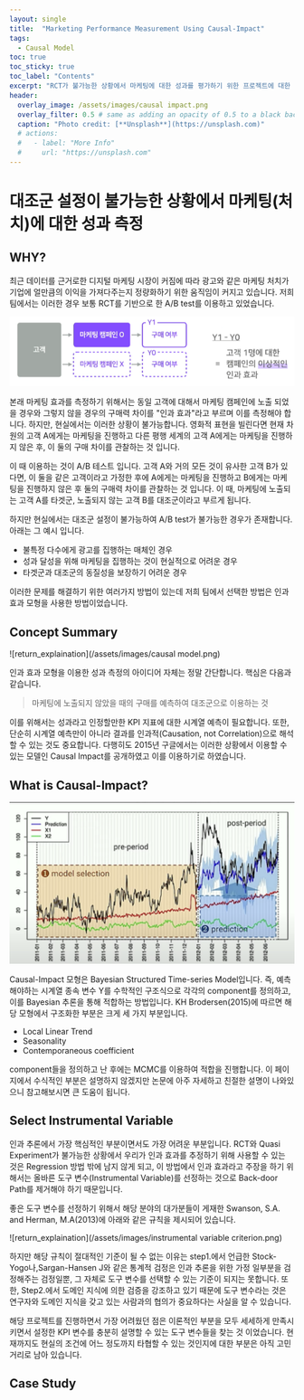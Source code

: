 ```yaml
---
layout: single
title:  "Marketing Performance Measurement Using Causal-Impact"
tags:
  - Causal Model
toc: true
toc_sticky: true
toc_label: "Contents"
excerpt: "RCT가 불가능한 상황에서 마케팅에 대한 성과를 평가하기 위한 프로젝트에 대한 소개 페이지 입니다. "
header:
  overlay_image: /assets/images/causal impact.png
  overlay_filter: 0.5 # same as adding an opacity of 0.5 to a black background
  caption: "Photo credit: [**Unsplash**](https://unsplash.com)"
  # actions:
  #   - label: "More Info"
  #     url: "https://unsplash.com"
---
```


# 대조군 설정이 불가능한 상황에서 마케팅(처치)에 대한 성과 측정

## WHY?

최근 데이터를 근거로한 디지털 마케팅 시장이 커짐에 따라 광고와 같은 마케팅 처치가 기업에 얼만큼의 이익을 가져다주는지 정량화하기 위한 움직임이 커지고 있습니다.
저희 팀에서는 이러한 경우 보통 RCT를 기반으로 한 A/B test를 이용하고 있었습니다.

![return_explaination](/assets/images/ab_test.png)

본래 마케팅 효과를 측정하기 위해서는 동일 고객에 대해서 마케팅 캠페인에 노출 되었을 경우와 그렇지 않을 경우의 구매력 차이를 "인과 효과"라고 부르며 이를 측정해야 합니다.
하지만, 현실에서는 이러한 상황이 불가능합니다. 영화적 표현을 빌린다면 현재 차원의 고객 A에게는 마케팅을 진행하고 다른 평행 세계의 고객 A에게는 마케팅을 진행하지 않은 후, 이 둘의 구매 차이를 관찰하는 것 입니다. 

이 때 이용하는 것이 A/B 테스트 입니다. 고객 A와 거의 모든 것이 유사한 고객 B가 있다면, 이 둘을 같은 고객이라고 가정한 후에 A에게는 마케팅을 진행하고 B에게는 마케팅을 진행하지 않은 후 둘의 구매력 차이를 관찰하는 것 입니다. 이 때, 마케팅에 노출되는 고객 A를 타겟군, 노출되지 않는 고객 B를 대조군이라고 부르게 됩니다.

하지만 현실에서는 대조군 설정이 불가능하여 A/B test가 불가능한 경우가 존재합니다. 아래는 그 예시 입니다.

* 불특정 다수에게 광고를 집행하는 매체인 경우
* 성과 달성을 위해 마케팅을 집행하는 것이 현실적으로 어려운 경우
* 타겟군과 대조군의 동질성을 보장하기 어려운 경우

이러한 문제를 해결하기 위한 여러가지 방법이 있는데 저희 팀에서 선택한 방법은 인과 효과 모형을 사용한 방법이었습니다.


## Concept Summary

![return_explaination](/assets/images/causal model.png)

인과 효과 모형을 이용한 성과 측정의 아이디어 자체는 정말 간단합니다. 핵심은 다음과 같습니다.

> 마케팅에 노출되지 않았을 때의 구매를 예측하여 대조군으로 이용하는 것

이를 위해서는 성과라고 인정할만한 KPI 지표에 대한 시계열 예측이 필요합니다. 또한, 단순히 시계열 예측만이 아니라 결과를 인과적(Causation, not Correlation)으로 해석할 수 있는 것도 중요합니다.
다행히도 2015년 구글에서는 이러한 상황에서 이용할 수 있는 모델인 Causal Impact를 공개하였고 이를 이용하기로 하였습니다.

## What is Causal-Impact?

![return_explaination](/assets/images/Google_Causal_impact.png)

Causal-Impact 모형은 Bayesian Structured Time-series Model입니다. 즉, 예측해야하는 시계열 종속 변수 Y를 수학적인 구조식으로 각각의 component를 정의하고, 이를 Bayesian 추론을 통해 적합하는 방법입니다. KH Brodersen(2015)에 따르면 해당 모형에서 구조화한 부분은 크게 세 가지 부분입니다.

* Local Linear Trend
* Seasonality
* Contemporaneous coefficient

component들을 정의하고 난 후에는 MCMC를 이용하여 적합을 진행합니다. 이 페이지에서 수식적인 부분은 설명하지 않겠지만 논문에 아주 자세하고 친절한 설명이 나와있으니 참고해보시면 큰 도움이 됩니다.

## Select Instrumental Variable

인과 추론에서 가장 핵심적인 부분이면서도 가장 어려운 부분입니다. RCT와 Quasi Experiment가 불가능한 상황에서 우리가 인과 효과를 추정하기 위해 사용할 수 있는 것은 Regression 방법 밖에 남지 않게 되고, 이 방법에서 인과 효과라고 주장을 하기 위해서는 올바른 도구 변수(Instrumental Variable)를 선정하는 것으로 Back-door Path를 제거해야 하기 때문입니다.

좋은 도구 변수를 선정하기 위해서 해당 분야의 대가분들이 게재한 Swanson, S.A. and Herman, M.A(2013)에 아래와 같은 규칙을 제시되어 있습니다.

![return_explaination](/assets/images/instrumental variable criterion.png)

하지만 해당 규칙이 절대적인 기준이 될 수 없는 이유는 step1.에서 언급한 Stock-Yogo나,Sargan-Hansen J와 같은 통계적 검정은 인과 추론을 위한 가정 일부분을 검정해주는 검정일뿐, 그 자체로 도구 변수를 선택할 수 있는 기준이 되지는 못합니다. 또한, Step2.에서 도메인 지식에 의한 검증을 강조하고 있기 때문에 도구 변수라는 것은 연구자와 도메인 지식을 갖고 있는 사람과의 협의가 중요하다는 사실을 알 수 있습니다.

해당 프로젝트를 진행하면서 가장 어려웠던 점은 이론적인 부분을 모두 세세하게 만족시키면서 설정한 KPI 변수를 충분히 설명할 수 있는 도구 변수들을 찾는 것 이었습니다. 현재까지도 현실의 조건에 어느 정도까지 타협할 수 있는 것인지에 대한 부분은 아직 고민거리로 남아 있습니다.

## Case Study





